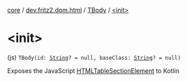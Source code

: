 [core](../../index.md) / [dev.fritz2.dom.html](../index.md) / [TBody](index.md) / [&lt;init&gt;](./-init-.md)

# &lt;init&gt;

(js) `TBody(id: `[`String`](https://kotlinlang.org/api/latest/jvm/stdlib/kotlin/-string/index.html)`? = null, baseClass: `[`String`](https://kotlinlang.org/api/latest/jvm/stdlib/kotlin/-string/index.html)`? = null)`

Exposes the JavaScript [HTMLTableSectionElement](https://developer.mozilla.org/en/docs/Web/API/HTMLTableSectionElement) to Kotlin

